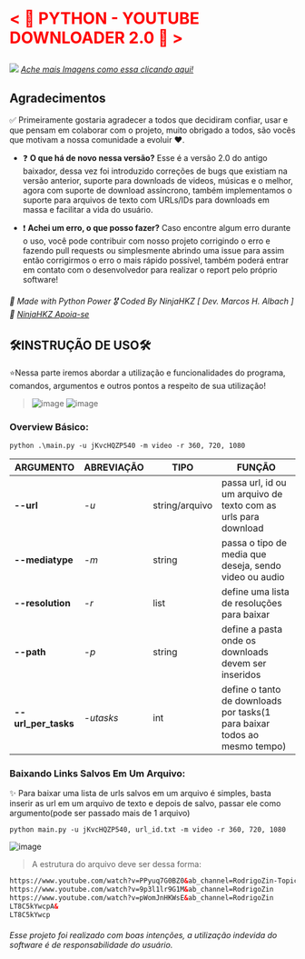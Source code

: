 # <p style='color: red;'>< 🥤 PYTHON - YOUTUBE DOWNLOADER 2.0 🥤 ></p>
<p>
  <img src="https://github.com/NinjaHKZ/YouTube-Downloader/assets/100825381/0c008def-2c64-4f65-94b9-1dd81abbfd4d">
  <em><a href='https://mundowallpaperlp.blogspot.com/2016/03/anime-paisaje.html'>Ache mais Imagens como essa clicando aqui!</a></em>
</p>

## Agradecimentos
 ✅ Primeiramente gostaria agradecer a todos que decidiram confiar, usar e que pensam em colaborar com o projeto, muito obrigado a todos, são vocês que motivam a nossa comunidade a evoluir ❤️.
 
- ❓ **O que há de novo nessa versão?** Esse é a versão 2.0 do antigo baixador, dessa vez foi introduzido correções de bugs que existiam na versão anterior, suporte para downloads de videos, músicas e o melhor, agora com suporte de download assíncrono, também implementamos o suporte para arquivos de texto com URLs/IDs para downloads em massa e facilitar a vida do usuário.

- ❗ **Achei um erro, o que posso fazer?** Caso encontre algum erro durante o uso, você pode contribuir com nosso projeto corrigindo o erro e fazendo pull requests ou simplesmente abrindo uma issue para assim então corrigirmos o erro o mais rápido possível, também poderá entrar em contato com o desenvolvedor para realizar o report pelo próprio software!

###### 🐍 Made with Python Power 🎖 Coded By NinjaHKZ [ Dev. Marcos H. Albach ] 🍝 [NinjaHKZ Apoia-se](https://apoia.se/ninja_hkz)

## 🛠️INSTRUÇÃO DE USO🛠️

⭐Nessa parte iremos abordar a utilização e funcionalidades do programa, comandos, argumentos e outros pontos a respeito de sua utilização!

> ![image](https://github.com/NinjaHKZ/YouTube-Downloader/assets/100825381/98cda3af-8caa-4b17-9f09-5320bd95d2c6) 
> ![image](https://github.com/NinjaHKZ/YouTube-Downloader/assets/100825381/53a5b3bb-1bc5-4d7f-8d23-3b7c6ebab65f)  

### Overview Básico:
```console
python .\main.py -u jKvcHQZP540 -m video -r 360, 720, 1080 
```

| ARGUMENTO | ABREVIAÇÃO | TIPO | FUNÇÃO |
|-----------|------------|------|--------|
| **--url**  | _-u_ | string/arquivo | passa url, id ou um arquivo de texto com as urls para download |
| **--mediatype** | _-m_ | string | passa o tipo de media que deseja, sendo video ou audio |
| **--resolution** | _-r_ | list | define uma lista de resoluções para baixar |
| **--path** | _-p_ | string | define a pasta onde os downloads devem ser inseridos |
| **--url_per_tasks** | _-utasks_ | int | define o tanto de downloads por tasks(1 para baixar todos ao mesmo tempo) | 


### Baixando Links Salvos Em Um Arquivo:
✨ Para baixar uma lista de urls salvos em um arquivo é simples, basta inserir as url em um arquivo de texto e depois de salvo, passar ele como argumento(pode ser passado mais de 1 arquivo)
```console
python main.py -u jKvcHQZP540, url_id.txt -m video -r 360, 720, 1080
```
![image](https://github.com/NinjaHKZ/YouTube-Downloader/assets/100825381/8a224bc3-2e73-4795-8561-2bb6c92bbc9d)
> A estrutura do arquivo deve ser dessa forma:
```html
https://www.youtube.com/watch?v=PPyuq7G0BZ0&ab_channel=RodrigoZin-Topic
https://www.youtube.com/watch?v=9p3l1lr9G1M&ab_channel=RodrigoZin
https://www.youtube.com/watch?v=pWomJnHKWsE&ab_channel=RodrigoZin
LT8C5kYwcpA&
LT8C5kYwcp
```

###### Esse projeto foi realizado com boas intenções, a utilização indevida do software é de responsabilidade do usuário.
